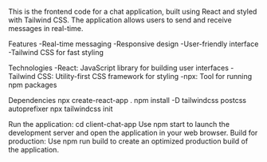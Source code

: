 This is  the frontend code for a chat application, built using React and styled with Tailwind CSS. The application allows users to send and receive messages in real-time.

Features
-Real-time messaging
-Responsive design
-User-friendly interface
-Tailwind CSS for fast styling


Technologies
-React: JavaScript library for building user interfaces
-Tailwind CSS: Utility-first CSS framework for styling
-npx: Tool for running npm packages



Dependencies
npx create-react-app .
npm install -D tailwindcss postcss autoprefixer
npx tailwindcss init


Run the application: 
cd client-chat-app
Use npm start to launch the development server and open the application in your web browser.
Build for production:
 Use npm run build to create an optimized production build of the application.